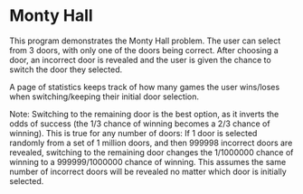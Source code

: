 # Monty Hall

This program demonstrates the Monty Hall problem. The user can select from 3 doors, with only one of the doors being correct. After choosing a door, an incorrect door is revealed and the user is given the chance to switch the door they selected.

A page of statistics keeps track of how many games the user wins/loses when switching/keeping their initial door selection.

Note: Switching to the remaining door is the best option, as it inverts the odds of success (the 1/3 chance of winning becomes a 2/3 chance of winning). This is true for any number of doors: If 1 door is selected randomly from a set of 1 million doors, and then 999998 incorrect doors are revealed, switching to the remaining door changes the 1/1000000 chance of winning to a 999999/1000000 chance of winning. This assumes the same number of incorrect doors will be revealed no matter which door is initially selected.
